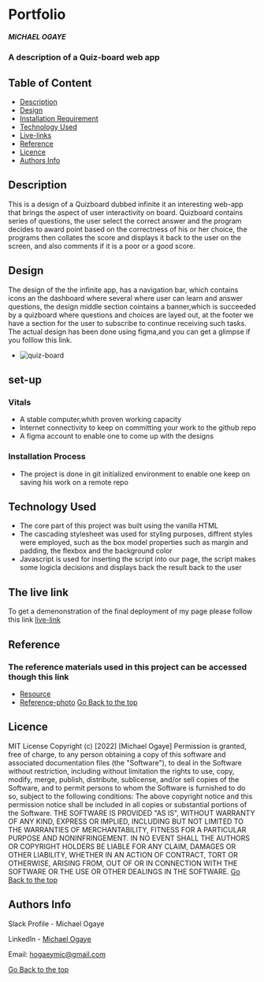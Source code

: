 # Portfolio
##### MICHAEL OGAYE
### A description of a Quiz-board web app
## Table of Content
+ [Description](#description)
+ [Design](Design)
+ [Installation Requirement]( Requisites)
+ [Technology Used](technology-used)
+ [Live-links](#Livelinks)
+ [Reference](#reference)
+ [Licence](#licence)
+ [Authors Info](#aut)
## Description
<p>This is a design of a  Quizboard dubbed infinite it an interesting web-app that brings the aspect of user interactivity on board. Quizboard  contains series of questions, the user  select the correct answer and the program decides to award point based on the correctness of his or her choice, the programs then collates the score and displays it back to the user on the screen, and also comments if it is a poor or a good score.</p>

## Design
The design of the the infinite app, has a navigation bar, which contains icons an the dashboard where several where user can learn and answer questions, the design middle section cointains a banner,which is succeeded by a quizboard where questions and choices are layed out, at the footer we have a section for the user to subscribe to continue receiving such tasks.
The actual design has been done using figma,and you can get a glimpse if you folllow this link.
+ ![quiz-board]()


## set-up
### Vitals
* A stable computer,whith proven working capacity
* Internet connectivity to keep on committing your work to the github repo
* A figma account to enable one to come up with the designs
### Installation Process
* The project is done in git initialized environment to enable one keep on saving his work on a remote repo
## Technology Used
* The core part of this project was built using the vanilla HTML
* The cascading stylesheet was used for styling purposes, diffrent styles were employed, such as the box model properties such as margin and padding, the flexbox and the background color
* Javascript is used for inserting the script into our page, the script makes some logicla decisions and displays back the result back to the user
## The live link
To get a demenonstration of the final deployment of my page please follow this link
[live-link](https://michael-ogaye.github.io/insuarance/)
## Reference
  ### The reference materials used in this project can be accessed though this link
  * [Resource](https://drive.google.com/drive/folders/1P8mNcot0tldytjyMBLDUJzpbN3i5cJ7O)
  * [Reference-photo](https://drive.google.com/drive/folders/1LDQcoScKRuhTdd0DknqTEal1wi5mpAkk
  )
[Go Back to the top](#portfolio)
## Licence
MIT License
Copyright (c) [2022] [Michael Ogaye]
Permission is  granted, free of charge, to any person obtaining a copy
of this software and associated documentation files (the "Software"), to deal
in the Software without restriction, including without limitation the rights
to use, copy, modify, merge, publish, distribute, sublicense, and/or sell
copies of the Software, and to permit persons to whom the Software is
furnished to do so, subject to the following conditions:
The above copyright notice and this permission notice shall be included in all
copies or substantial portions of the Software.
THE SOFTWARE IS PROVIDED "AS IS", WITHOUT WARRANTY OF ANY KIND, EXPRESS OR
IMPLIED, INCLUDING BUT NOT LIMITED TO THE WARRANTIES OF MERCHANTABILITY,
FITNESS FOR A PARTICULAR PURPOSE AND NONINFRINGEMENT. IN NO EVENT SHALL THE
AUTHORS OR COPYRIGHT HOLDERS BE LIABLE FOR ANY CLAIM, DAMAGES OR OTHER
LIABILITY, WHETHER IN AN ACTION OF CONTRACT, TORT OR OTHERWISE, ARISING FROM,
OUT OF OR IN CONNECTION WITH THE SOFTWARE OR THE USE OR OTHER DEALINGS IN THE
SOFTWARE.
[Go Back to the top](#portfolio)
## Authors Info
Slack Profile - Michael Ogaye

Linkedln - [Michael Ogaye](https://www.linkedin.com/in/ogaye-michael-279342212/)

Email: hogaeymic@gmail.com

[Go Back to the top](#portfolio)